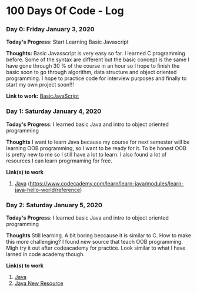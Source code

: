 # 100 Days Of Code - Log

### Day 0: Friday January 3, 2020 


**Today's Progress**: Start Learning Basic Javascript

**Thoughts:** Basic Javasscript is very easy so far. I learned C programming before. Some of the syntax are different but the basic concept is the same I have gone through 30 % of the course in an hour so I hope to finish the basic soon to go through algorithm, data structure and object oriented programming. I hope to practice code for interview purposes and finally to start my own project soon!!!

**Link to work:** [BasicJavaScript](https://www.freecodecamp.org/learn)

### Day 1: Saturday January 4, 2020

**Today's Progress**: I learned basic Java and intro to object oriented programming

**Thoughts** I want to learn Java because my course for next semester will be learning OOB programming, so I want to be ready for it. To be honest OOB is pretty new to me so I still have a lot to learn. I also found a lot of resources I can learn progrmaming for free.

**Link(s) to work**
1. [Java](https://www.codecademy.com/courses/learn-java/lessons/learn-java-methods/exercises/introduction?action=resume_content_item)
(https://www.codecademy.com/learn/learn-java/modules/learn-java-hello-world/reference)

### Day 2: Saturday January 5, 2020

**Today's Progress**: I learned basic Java and intro to object oriented programming

**Thoughts** Still learning. A bit boring beccause it is similar to C. How to make this more challenging? I found new source that teach OOB programming. Migh try it out after codeacademy for practice. Look similar to what I have larned in code academy though.

**Link(s) to work**
1. [Java](https://www.codecademy.com/courses/learn-java/lessons/learn-java-methods/exercises/introduction?action=resume_content_item)
2. [Java New Resource](http://moocfi.github.io/courses/2013/programming-part-1/)
